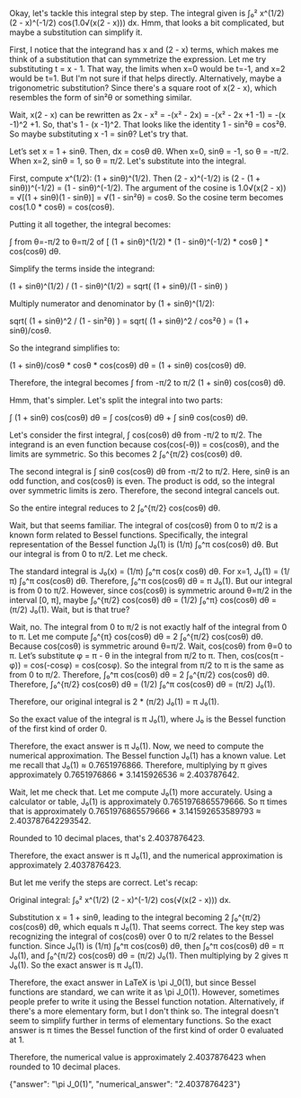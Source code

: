 <think>
Okay, let's tackle this integral step by step. The integral given is ∫₀² x^(1/2) (2 - x)^(-1/2) cos(1.0√(x(2 - x))) dx. Hmm, that looks a bit complicated, but maybe a substitution can simplify it.

First, I notice that the integrand has x and (2 - x) terms, which makes me think of a substitution that can symmetrize the expression. Let me try substituting t = x - 1. That way, the limits when x=0 would be t=-1, and x=2 would be t=1. But I'm not sure if that helps directly. Alternatively, maybe a trigonometric substitution? Since there's a square root of x(2 - x), which resembles the form of sin²θ or something similar.

Wait, x(2 - x) can be rewritten as 2x - x² = -(x² - 2x) = -(x² - 2x +1 -1) = -(x -1)^2 +1. So, that's 1 - (x -1)^2. That looks like the identity 1 - sin²θ = cos²θ. So maybe substituting x -1 = sinθ? Let's try that.

Let’s set x = 1 + sinθ. Then, dx = cosθ dθ. When x=0, sinθ = -1, so θ = -π/2. When x=2, sinθ = 1, so θ = π/2. Let's substitute into the integral.

First, compute x^(1/2): (1 + sinθ)^(1/2). Then (2 - x)^(-1/2) is (2 - (1 + sinθ))^(-1/2) = (1 - sinθ)^(-1/2). The argument of the cosine is 1.0√(x(2 - x)) = √[(1 + sinθ)(1 - sinθ)] = √(1 - sin²θ) = cosθ. So the cosine term becomes cos(1.0 * cosθ) = cos(cosθ).

Putting it all together, the integral becomes:

∫ from θ=-π/2 to θ=π/2 of [ (1 + sinθ)^(1/2) * (1 - sinθ)^(-1/2) * cosθ ] * cos(cosθ) dθ.

Simplify the terms inside the integrand:

(1 + sinθ)^(1/2) / (1 - sinθ)^(1/2) = sqrt( (1 + sinθ)/(1 - sinθ) )

Multiply numerator and denominator by (1 + sinθ)^(1/2):

sqrt( (1 + sinθ)^2 / (1 - sin²θ) ) = sqrt( (1 + sinθ)^2 / cos²θ ) = (1 + sinθ)/cosθ.

So the integrand simplifies to:

(1 + sinθ)/cosθ * cosθ * cos(cosθ) dθ = (1 + sinθ) cos(cosθ) dθ.

Therefore, the integral becomes ∫ from -π/2 to π/2 (1 + sinθ) cos(cosθ) dθ.

Hmm, that's simpler. Let's split the integral into two parts:

∫ (1 + sinθ) cos(cosθ) dθ = ∫ cos(cosθ) dθ + ∫ sinθ cos(cosθ) dθ.

Let's consider the first integral, ∫ cos(cosθ) dθ from -π/2 to π/2. The integrand is an even function because cos(cos(-θ)) = cos(cosθ), and the limits are symmetric. So this becomes 2 ∫₀^{π/2} cos(cosθ) dθ.

The second integral is ∫ sinθ cos(cosθ) dθ from -π/2 to π/2. Here, sinθ is an odd function, and cos(cosθ) is even. The product is odd, so the integral over symmetric limits is zero. Therefore, the second integral cancels out.

So the entire integral reduces to 2 ∫₀^{π/2} cos(cosθ) dθ.

Wait, but that seems familiar. The integral of cos(cosθ) from 0 to π/2 is a known form related to Bessel functions. Specifically, the integral representation of the Bessel function J₀(1) is (1/π) ∫₀^π cos(cosθ) dθ. But our integral is from 0 to π/2. Let me check.

The standard integral is J₀(x) = (1/π) ∫₀^π cos(x cosθ) dθ. For x=1, J₀(1) = (1/π) ∫₀^π cos(cosθ) dθ. Therefore, ∫₀^π cos(cosθ) dθ = π J₀(1). But our integral is from 0 to π/2. However, since cos(cosθ) is symmetric around θ=π/2 in the interval [0, π], maybe ∫₀^{π/2} cos(cosθ) dθ = (1/2) ∫₀^π} cos(cosθ) dθ = (π/2) J₀(1). Wait, but is that true?

Wait, no. The integral from 0 to π/2 is not exactly half of the integral from 0 to π. Let me compute ∫₀^{π} cos(cosθ) dθ = 2 ∫₀^{π/2} cos(cosθ) dθ. Because cos(cosθ) is symmetric around θ=π/2. Wait, cos(cosθ) from θ=0 to π. Let’s substitute φ = π - θ in the integral from π/2 to π. Then, cos(cos(π - φ)) = cos(-cosφ) = cos(cosφ). So the integral from π/2 to π is the same as from 0 to π/2. Therefore, ∫₀^π cos(cosθ) dθ = 2 ∫₀^{π/2} cos(cosθ) dθ. Therefore, ∫₀^{π/2} cos(cosθ) dθ = (1/2) ∫₀^π cos(cosθ) dθ = (π/2) J₀(1).

Therefore, our original integral is 2 * (π/2) J₀(1) = π J₀(1).

So the exact value of the integral is π J₀(1), where J₀ is the Bessel function of the first kind of order 0.

Therefore, the exact answer is π J₀(1). Now, we need to compute the numerical approximation. The Bessel function J₀(1) has a known value. Let me recall that J₀(1) ≈ 0.7651976866. Therefore, multiplying by π gives approximately 0.7651976866 * 3.1415926536 ≈ 2.403787642.

Wait, let me check that. Let me compute J₀(1) more accurately. Using a calculator or table, J₀(1) is approximately 0.7651976865579666. So π times that is approximately 0.7651976865579666 * 3.141592653589793 ≈ 2.403787642293542.

Rounded to 10 decimal places, that's 2.4037876423.

Therefore, the exact answer is π J₀(1), and the numerical approximation is approximately 2.4037876423.

But let me verify the steps are correct. Let's recap:

Original integral: ∫₀² x^(1/2) (2 - x)^(-1/2) cos(√(x(2 - x))) dx.

Substitution x = 1 + sinθ, leading to the integral becoming 2 ∫₀^{π/2} cos(cosθ) dθ, which equals π J₀(1). That seems correct. The key step was recognizing the integral of cos(cosθ) over 0 to π/2 relates to the Bessel function. Since J₀(1) is (1/π) ∫₀^π cos(cosθ) dθ, then ∫₀^π cos(cosθ) dθ = π J₀(1), and ∫₀^{π/2} cos(cosθ) dθ = (π/2) J₀(1). Then multiplying by 2 gives π J₀(1). So the exact answer is π J₀(1).

Therefore, the exact answer in LaTeX is \pi J_0(1), but since Bessel functions are standard, we can write it as \pi J_0(1). However, sometimes people prefer to write it using the Bessel function notation. Alternatively, if there's a more elementary form, but I don't think so. The integral doesn't seem to simplify further in terms of elementary functions. So the exact answer is π times the Bessel function of the first kind of order 0 evaluated at 1.

Therefore, the numerical value is approximately 2.4037876423 when rounded to 10 decimal places.
</think>

{"answer": "\\pi J_0(1)", "numerical_answer": "2.4037876423"}